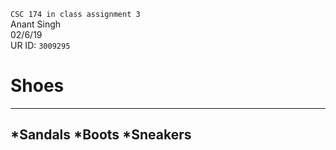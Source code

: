 `CSC 174 in class assignment 3`  
Anant Singh  
02/6/19  
UR ID: `3009295`
# Shoes
---
## *Sandals *Boots *Sneakers 






